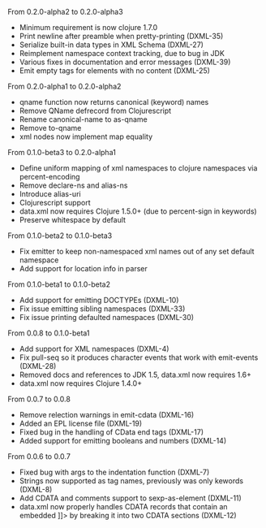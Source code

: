 From 0.2.0-alpha2 to 0.2.0-alpha3
- Minimum requirement is now clojure 1.7.0
- Print newline after preamble when pretty-printing (DXML-35)
- Serialize built-in data types in XML Schema (DXML-27)
- Reimplement namespace context tracking, due to bug in JDK
- Various fixes in documentation and error messages (DXML-39)
- Emit empty tags for elements with no content (DXML-25)

From 0.2.0-alpha1 to 0.2.0-alpha2
- qname function now returns canonical (keyword) names
- Remove QName defrecord from Clojurescript
- Rename canonical-name to as-qname
- Remove to-qname
- xml nodes now implement map equality

From 0.1.0-beta3 to 0.2.0-alpha1
- Define uniform mapping of xml namespaces to clojure namespaces via percent-encoding
- Remove declare-ns and alias-ns
- Introduce alias-uri
- Clojurescript support
- data.xml now requires Clojure 1.5.0+ (due to percent-sign in keywords)
- Preserve whitespace by default

From 0.1.0-beta2 to 0.1.0-beta3
- Fix emitter to keep non-namespaced xml names out of any set default namespace
- Add support for location info in parser

From 0.1.0-beta1 to 0.1.0-beta2
- Add support for emitting DOCTYPEs (DXML-10)
- Fix issue emitting sibling namespaces (DXML-33)
- Fix issue printing defaulted namespaces (DXML-30)

From 0.0.8 to 0.1.0-beta1
- Add support for XML namespaces (DXML-4)
- Fix pull-seq so it produces character events that work with emit-events (DXML-28)
- Removed docs and references to JDK 1.5, data.xml now requires 1.6+
- data.xml now requires Clojure 1.4.0+

From 0.0.7 to 0.0.8
- Remove relection warnings in emit-cdata (DXML-16)
- Added an EPL license file (DXML-19)
- Fixed bug in the handling of CData end tags (DXML-17)
- Added support for emitting booleans and numbers (DXML-14)

From 0.0.6 to 0.0.7
- Fixed bug with args to the indentation function (DXML-7)
- Strings now supported as tag names, previously was only kewords (DXML-8)
- Add CDATA and comments support to sexp-as-element (DXML-11)
- data.xml now properly handles CDATA records that contain an embedded ]]>
  by breaking it into two CDATA sections (DXML-12)
